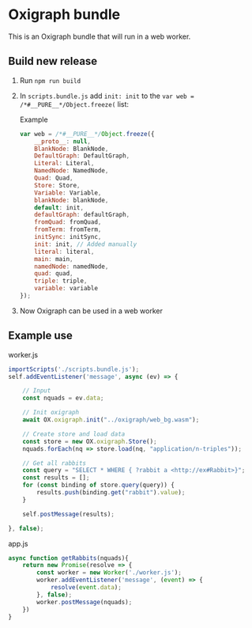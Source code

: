 # Oxigraph bundle

This is an Oxigraph bundle that will run in a web worker.

## Build new release

1. Run `npm run build`
1. In `scripts.bundle.js` add `init: init` to the `var web = /*#__PURE__*/Object.freeze(` list:

    Example
    ```js
    var web = /*#__PURE__*/Object.freeze({
        __proto__: null,
        BlankNode: BlankNode,
        DefaultGraph: DefaultGraph,
        Literal: Literal,
        NamedNode: NamedNode,
        Quad: Quad,
        Store: Store,
        Variable: Variable,
        blankNode: blankNode,
        default: init,
        defaultGraph: defaultGraph,
        fromQuad: fromQuad,
        fromTerm: fromTerm,
        initSync: initSync,
        init: init, // Added manually
        literal: literal,
        main: main,
        namedNode: namedNode,
        quad: quad,
        triple: triple,
        variable: variable
    });
    ```

1. Now Oxigraph can be used in a web worker

## Example use

worker.js
```js
importScripts('./scripts.bundle.js');
self.addEventListener('message', async (ev) => {

    // Input
    const nquads = ev.data;

    // Init oxigraph
    await OX.oxigraph.init("../oxigraph/web_bg.wasm");

    // Create store and load data
    const store = new OX.oxigraph.Store();
    nquads.forEach(nq => store.load(nq, "application/n-triples"));

    // Get all rabbits
    const query = "SELECT * WHERE { ?rabbit a <http://ex#Rabbit>}";
    const results = [];
    for (const binding of store.query(query)) {
        results.push(binding.get("rabbit").value);
    }

    self.postMessage(results);

}, false);
```

app.js
```js
async function getRabbits(nquads){
    return new Promise(resolve => {
        const worker = new Worker('./worker.js');
        worker.addEventListener('message', (event) => {
            resolve(event.data);
        }, false);
        worker.postMessage(nquads);
    })
}
```